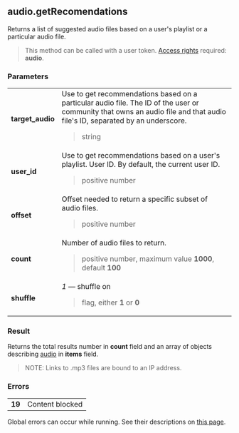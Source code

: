 ## audio.getRecomendations

Returns a list of suggested audio files based on a user's playlist or a particular audio file.

> This method can be called with a user token. [Access rights](https://vk.com/dev/permissions) required: **audio**.

### Parameters

<table>
  <tr>
    <td>
      <b>target_audio</b>
    </td>
    <td>
      Use to get recommendations based on a particular audio file. The ID of the user or community that owns an audio file and that audio file's ID, separated by an underscore.
      <blockquote>
        string
      </blockquote>
    </td>
  </tr>
  <tr>
    <td>
      <b>user_id</b>
    </td>
    <td>
      Use to get recommendations based on a user's playlist. User ID. By default, the current user ID.
      <blockquote>
        positive number
      </blockquote>
    </td>
  </tr>
  <tr>
    <td>
      <b>offset</b>
    </td>
    <td>
      Offset needed to return a specific subset of audio files.
      <blockquote>
        positive number
      </blockquote>
    </td>
  </tr>
  <tr>
    <td>
      <b>count</b>
    </td>
    <td>
      Number of audio files to return.
      <blockquote>
        positive number, maximum value <b>1000</b>, default <b>100</b>
      </blockquote>
    </td>
  </tr>
  <tr>
    <td>
      <b>shuffle</b>
    </td>
    <td>
      <i>1</i> — shuffle on
      <blockquote>
        flag, either <b>1</b> or <b>0</b>
      </blockquote>
    </td>
  </tr>
</table>

### Result

Returns the total results number in **count** field and an array of objects describing [audio](https://vk.com/dev/objects/audio) in <b>items</b> field.

> NOTE: Links to .mp3 files are bound to an IP address.

### Errors

<table>
  <tr>
    <td>
      <b>19</b>
    </td>
    <td>
      Content blocked
    </td>
  </tr>
</table>

Global errors can occur while running. See their descriptions on [this page](https://vk.com/dev/errors).